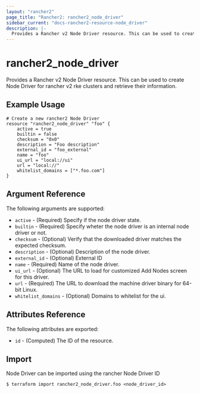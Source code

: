 ```yaml
---
layout: "rancher2"
page_title: "Rancher2: rancher2_node_driver"
sidebar_current: "docs-rancher2-resource-node_driver"
description: |-
  Provides a Rancher v2 Node Driver resource. This can be used to create Node Driver for rancher v2 rke clusters and retrieve their information.
---
```


# rancher2\_node\_driver

Provides a Rancher v2 Node Driver resource. This can be used to create Node Driver for rancher v2 rke clusters and retrieve their information.

## Example Usage

```hcl
# Create a new rancher2 Node Driver
resource "rancher2_node_driver" "foo" {
    active = true
    builtin = false
    checksum = "0x0"
    description = "Foo description"
    external_id = "foo_external"
    name = "foo"
    ui_url = "local://ui"
    url = "local://"
    whitelist_domains = ["*.foo.com"]
}
```

## Argument Reference

The following arguments are supported:

* `active` - (Required) Specify if the node driver state.
* `builtin` - (Required) Specify wheter the node driver is an internal node driver or not.
* `checksum` - (Optional) Verify that the downloaded driver matches the expected checksum.
* `description` - (Optional) Description of the node driver.
* `external_id` - (Optional) External ID
* `name` - (Required) Name of the node driver.
* `ui_url` - (Optional) The URL to load for customized Add Nodes screen for this driver.
* `url` - (Required) The URL to download the machine driver binary for 64-bit Linux.
* `whitelist_domains` - (Optional) Domains to whitelist for the ui.

## Attributes Reference

The following attributes are exported:

* `id` - (Computed) The ID of the resource.

## Import

Node Driver can be imported using the rancher Node Driver ID

```
$ terraform import rancher2_node_driver.foo <node_driver_id>
```

